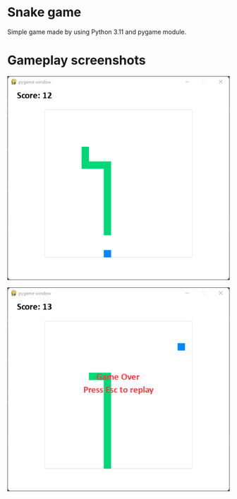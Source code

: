 # Snake game

Simple game made by using Python 3.11 and pygame module.

# Gameplay screenshots
![Alt text](/img/snake_screen_gameplay.png?raw=true "Gameplay screenshot")


![Alt text](/img/snake_screen_game_over.png?raw=true "Game over screenshot")